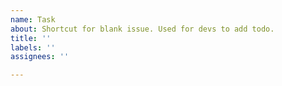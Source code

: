 ```yaml
---
name: Task
about: Shortcut for blank issue. Used for devs to add todo.
title: ''
labels: ''
assignees: ''

---
```



